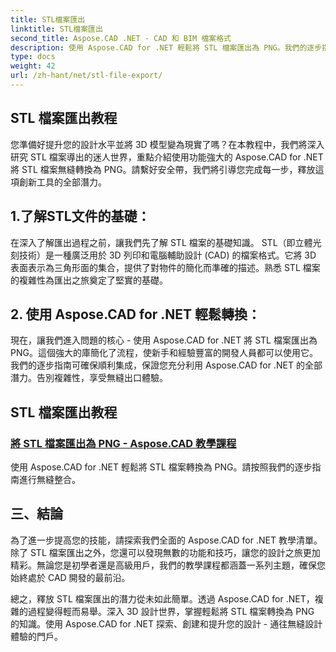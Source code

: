 ```yaml
---
title: STL檔案匯出
linktitle: STL檔案匯出
second_title: Aspose.CAD .NET - CAD 和 BIM 檔案格式
description: 使用 Aspose.CAD for .NET 輕鬆將 STL 檔案匯出為 PNG。我們的逐步指南可確保無縫整合。透過 Aspose.CAD For .NET 教學進行學習。
type: docs
weight: 42
url: /zh-hant/net/stl-file-export/
---
```


## STL 檔案匯出教程

您準備好提升您的設計水平並將 3D 模型變為現實了嗎？在本教程中，我們將深入研究 STL 檔案導出的迷人世界，重點介紹使用功能強大的 Aspose.CAD for .NET 將 STL 檔案無縫轉換為 PNG。請繫好安全帶，我們將引導您完成每一步，釋放這項創新工具的全部潛力。

## 1.了解STL文件的基礎：

在深入了解匯出過程之前，讓我們先了解 STL 檔案的基礎知識。 STL（即立體光刻技術）是一種廣泛用於 3D 列印和電腦輔助設計 (CAD) 的檔案格式。它將 3D 表面表示為三角形面的集合，提供了對物件的簡化而準確的描述。熟悉 STL 檔案的複雜性為匯出之旅奠定了堅實的基礎。

## 2. 使用 Aspose.CAD for .NET 輕鬆轉換：

現在，讓我們進入問題的核心 - 使用 Aspose.CAD for .NET 將 STL 檔案匯出為 PNG。這個強大的庫簡化了流程，使新手和經驗豐富的開發人員都可以使用它。我們的逐步指南可確保順利集成，保證您充分利用 Aspose.CAD for .NET 的全部潛力。告別複雜性，享受無縫出口體驗。

## STL 檔案匯出教程
### [將 STL 檔案匯出為 PNG - Aspose.CAD 教學課程](./exporting-stl-files-to-png/)
使用 Aspose.CAD for .NET 輕鬆將 STL 檔案轉換為 PNG。請按照我們的逐步指南進行無縫整合。

## 三、結論

為了進一步提高您的技能，請探索我們全面的 Aspose.CAD for .NET 教學清單。除了 STL 檔案匯出之外，您還可以發現無數的功能和技巧，讓您的設計之旅更加精彩。無論您是初學者還是高級用戶，我們的教學課程都涵蓋一系列主題，確保您始終處於 CAD 開發的最前沿。

總之，釋放 STL 檔案匯出的潛力從未如此簡單。透過 Aspose.CAD for .NET，複雜的過程變得輕而易舉。深入 3D 設計世界，掌握輕鬆將 STL 檔案轉換為 PNG 的知識。使用 Aspose.CAD for .NET 探索、創建和提升您的設計 - 通往無縫設計體驗的門戶。